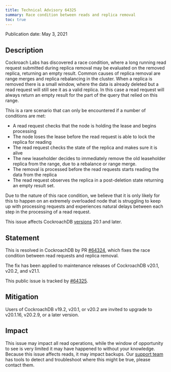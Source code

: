 ```yaml
---
title: Technical Advisory 64325
summary: Race condition between reads and replica removal
toc: true
---
```


Publication date: May 3, 2021

## Description

Cockroach Labs has discovered a race condition, where a long running read request submitted during replica removal may be evaluated on the removed replica, returning an empty result. Common causes of replica removal are range merges and replica rebalancing in the cluster. When a replica is removed there is a small window, where the data is already deleted but a read request will still see it as a valid replica. In this case a read request will always return an empty result for the part of the query that relied on this range.

This is a rare scenario that can only be encountered if a number of conditions are met:

 - A read request checks that the node is holding the lease and begins processing
 - The node loses the lease before the read request is able to lock the replica for reading
 - The read request checks the state of the replica and makes sure it is alive
 - The new leaseholder decides to immediately remove the old leaseholder replica from the range, due to a rebalance or range merge.
 - The removal is processed before the read requests starts reading the data from the replica
 - The read request observes the replica in a post-deletion state returning an empty result set.

 Due to the nature of this race condition, we believe that it is only likely for this to happen on an extremely overloaded node that is struggling to keep up with processing requests and experiences natural delays between each step in the processing of a read request.

This issue affects CockroachDB [versions](/docs/releases/) 20.1 and later.

## Statement
This is resolved in CockroachDB by PR [#64324], which fixes the race condition between read requests and replica removal.

The fix has been applied to maintenance releases of CockroachDB v20.1, v20.2, and v21.1.

This public issue is tracked by [#64325].

## Mitigation

Users of CockroachDB v19.2, v20.1, or v20.2 are invited to upgrade to v20.1.16, v20.2.9, or a later version.

## Impact

This issue may impact all read operations, while the window of opportunity to see is very limited it may have happened to without your knowledge. Because this issue affects reads, it may impact backups. Our [support team](https://support.cockroachlabs.com/) has tools to detect and troubleshoot where this might be true, please contact them.

[#64324]: https://github.com/cockroachdb/cockroach/pull/64324
[#64325]: https://github.com/cockroachdb/cockroach/issues/64325
